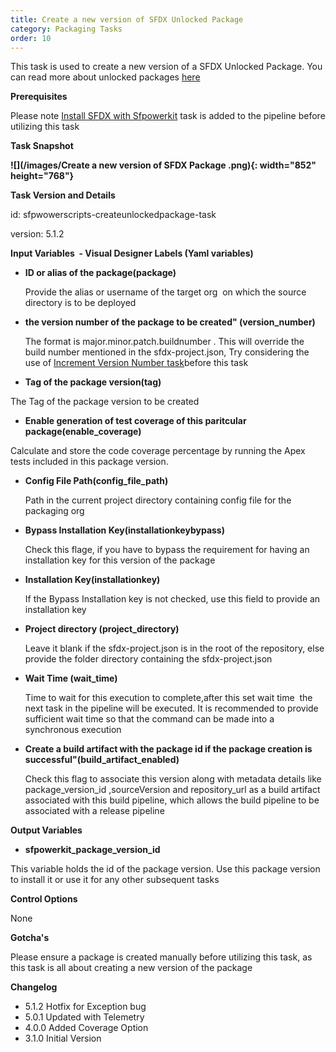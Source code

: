 ```yaml
---
title: Create a new version of SFDX Unlocked Package 
category: Packaging Tasks
order: 10
---
```


This task is used to create a new version of a SFDX Unlocked Package. You can read more about unlocked packages [here](https://developer.salesforce.com/docs/atlas.en-us.sfdx_dev.meta/sfdx_dev/sfdx_dev_dev2gp.htm)

**Prerequisites**

Please note [Install SFDX with Sfpowerkit](/Tasks/Common-Utility-Tasks/Install%20SFDX%20CLI/) task is added to the pipeline before utilizing this task

**Task Snapshot**

**![](/images/Create a new version of SFDX Package .png){: width="852" height="768"}**

**Task Version and Details**

id: sfpwowerscripts-createunlockedpackage-task

version: 5.1.2

**Input Variables&nbsp; - Visual Designer Labels (Yaml variables)**

* **ID or alias of the package(package)**

  Provide the alias or username of the target org&nbsp; on which the source directory is to be deployed

* **the version number of the package to be created" (version\_number)**

  The format is major.minor.patch.buildnumber . This will override the build number mentioned in the sfdx-project.json, Try considering the use of [Increment Version Number task](/Tasks/Packaging-Tasks/Increment%20Version%20number%20of%20a%20package/)before this task

* **Tag of the package version(tag)**

The Tag of the package version to be created

* **Enable generation of test coverage of this paritcular package(enable\_coverage)**

Calculate and store the code coverage percentage by running the Apex tests included in this package version.

* **Config File Path(config\_file\_path)**

  Path in the current project directory containing config file for the packaging org

* **Bypass Installation Key(installationkeybypass)**

  Check this flage, if you have to bypass the requirement for having an installation key for this version of the package

* **Installation Key(installationkey)**

  If the Bypass Installation key is not checked, use this field to provide an installation key

* **Project directory (project\_directory)**

  Leave it blank if the sfdx-project.json is in the root of the repository, else provide the folder directory containing the sfdx-project.json

* **Wait Time (wait\_time)**

  Time to wait for this execution to complete,after this set wait time&nbsp; the next task in the pipeline will be executed. It is recommended to provide sufficient wait time so that the command can be made into a synchronous execution

* **Create a build artifact with the package id if the package creation is successful"(build\_artifact\_enabled)**

  Check this flag to associate this version along with metadata details like package\_version\_id ,sourceVersion and repository\_url as a build artifact associated with this build pipeline, which allows the build pipeline to be associated with a release pipeline

**Output Variables**

* **sfpowerkit\_package\_version\_id**

This variable holds the id of the package version. Use this package version to install it or use it for any other subsequent tasks

**Control Options**

None

**Gotcha's**

Please ensure a package is created manually before utilizing this task, as this task is all about creating a new version of the package

**Changelog**

* 5\.1.2 Hotfix for Exception bug
* 5\.0.1 Updated with Telemetry
* 4\.0.0 Added Coverage Option
* 3\.1.0 Initial Version